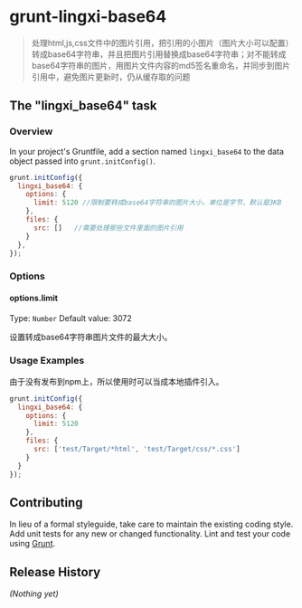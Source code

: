 # grunt-lingxi-base64

> 处理html,js,css文件中的图片引用，把引用的小图片（图片大小可以配置）转成base64字符串，并且把图片引用替换成base64字符串；对不能转成base64字符串的图片，用图片文件内容的md5签名重命名，并同步到图片引用中，避免图片更新时，仍从缓存取的问题


## The "lingxi_base64" task

### Overview
In your project's Gruntfile, add a section named `lingxi_base64` to the data object passed into `grunt.initConfig()`.

```js
grunt.initConfig({
  lingxi_base64: {
    options: {
      limit: 5120 //限制要转成base64字符串的图片大小，单位是字节，默认是3KB
    },
    files: {
      src: []   //需要处理那些文件里面的图片引用
    }
  },
});
```

### Options

#### options.limit
Type: `Number`
Default value: 3072

设置转成base64字符串图片文件的最大大小。

### Usage Examples

由于没有发布到npm上，所以使用时可以当成本地插件引入。

```js
grunt.initConfig({
  lingxi_base64: {
    options: {
      limit: 5120
    },
    files: {
      src: ['test/Target/*html', 'test/Target/css/*.css']
    }
  }
});
```

## Contributing
In lieu of a formal styleguide, take care to maintain the existing coding style. Add unit tests for any new or changed functionality. Lint and test your code using [Grunt](http://gruntjs.com/).

## Release History
_(Nothing yet)_

